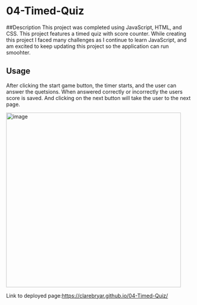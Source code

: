 # 04-Timed-Quiz

##Description
This project was completed using JavaScript, HTML, and CSS. This project features a timed quiz with score counter. While creating this project I faced many challenges as I continue to learn JavaScript, and am excited to keep updating this project so the application can run smoohter. 

## Usage 
After clicking the start game button, the timer starts, and the user can answer the quetsions. When answered correctly or incorrectly the users score is saved. And clicking on the next button will take the user to the next page. 

<img width="472" alt="image" src="https://user-images.githubusercontent.com/128009509/235051441-f5cde605-fc0f-410c-92f8-7c0bad669992.png">



Link to deployed page:https://clarebryar.github.io/04-Timed-Quiz/
